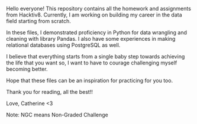 Hello everyone! This repository contains all the homework and assignments from Hacktiv8.
Currently, I am working on building my career in the data field starting from scratch.

In these files, I demonstrated proficiency in Python for data wrangling and cleaning with library Pandas.
I also have some experiences in making relational databases using PostgreSQL as well.

I believe that everything starts from a single baby step towards achieving the life that you want so,
I want to have to courage challenging myself becoming better.

Hope that these files can be an inspiration for practicing for you too.

Thank you for reading, all the best!!

Love, Catherine <3

Note: NGC means Non-Graded Challenge
